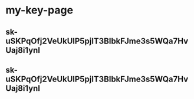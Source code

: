 # my-key-page

## 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
## 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
